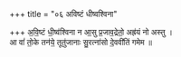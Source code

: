 +++
title = "०६ अविष्टं धीष्वश्विना"

+++
अ॒वि॒ष्टं धी॒ष्व॑श्विना न आ॒सु प्र॒जाव॒द्रेतो॒ अह्र॑यं नो अस्तु ।  
आ वां॑ तो॒के तन॑ये॒ तूतु॑जानाः सु॒रत्ना॑सो दे॒ववी॑तिं गमेम ॥
